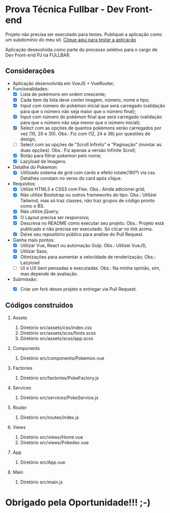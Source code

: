 # Prova Técnica Fullbar - Dev Front-end


Projeto não precisa ser executado para testes. Publiquei a aplicação como um subdomínio do meu sit. [Clique aqui para testar a aplicação](http://fullbarchallenger.abnersouza.dev.br)

Aplicação desevolvida como parte do processo seletivo para o cargo de Dev Front-end PJ na FULLBAR.


## Considerações

* Aplicação desenvolvida em VueJS + VueRouter;
* Funcionalidades:
   - [x] Lista de pokémons em ordem crescente;
   - [x] Cada item da lista deve conter imagem, número, nome e tipo;
   - [x] Input com número do pokémon inicial que será carregado (validação para que o número não seja maior que o número final);
   - [x] Input com número do pokémon final que será carregado (validação para que o número não seja menor que o número inicial);
   - [x] Select com as opções de quantos pokémons serão carregados por vez (10, 20 e 30). Obs.: Fiz com (12, 24 e 36) por questões de design;
   - [ ] Select com as opções de "Scroll Infinito" e "Paginação" (montar as duas opções). Obs.: Fiz apenas a versão Infinite Scroll;
   - [x] Botão para filtrar pokemon pelo nome;
   - [x] Lazyload de Imagens.

* Detalhe do Pokemon:
   - [x] Utilizado sistema de grid com cards e efeito rotate(180º) via css. Detalhes constam no verso do card após clique.

* Requisitos:
   - [x] Utilize HTML5 e CSS3 com Flex. Obs.: Ainda adicionei grid;
   - [x] Não utilize Bootstrap ou outros frameworks do tipo. Obs.: Utilizei Tailwind, mas só traz classes, não traz grupos de código pronto como o BS.
   - [x] Não utilize jQuery;
   - [x] O Layout precisa ser responsivo;
   - [x] Descreva no README como executar seu projeto. Obs.: Projeto está publicado e não precisa ser executado. Só clicar no link acima.
   - [x] Deixe seu repositório público para analise do Pull Request.

* Ganha mais pontos:
   - [x] Utilizar Vue, React ou automação Gulp. Obs.: Utilizei VueJS;
   - [x] Utilizar Sass;
   - [x] Otimizações para aumentar a velocidade de renderização; Obs.: Lazyload
   - [ ] UI e UX bem pensadas e executadas. Obs.: Na minha opinião, sim, mas depende de avaliação.

* Submissão:
   - [x] Criar um fork desse projeto e entregar via Pull Request.


## Códigos construídos

1. Assets
   1. Diretório src/assets/css/index.css
   2. Diretório src/assets/scss/fonts.scss
   3. Diretório src/assets/scss/app.scss

2. Components
   1. Diretório src/components/Pokemon.vue

3. Factories
   1. Diretório src/factories/PokeFactory.js

4. Services
   1. Diretório src/services/PokeService.js
   
5. Router
   1. Diretório src/routes/index.js

6. Views
   1. Diretório src/views/Home.vue
   2. Diretório src/views/Pokedex.vue

7. App
   1. Diretório src/App.vue

8. Main
   1. Diretório src/main.js


# Obrigado pela Oportunidade!!! ;-)
